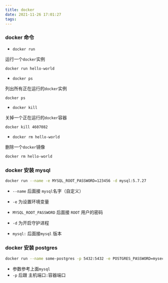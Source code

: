 ```yaml
---
title: docker
date: 2021-11-26 17:01:27
tags:
---
```


### docker 命令

+ `docker run`

运行一个`docker`实例

```bash
docker run hello-world
```

+ `docker ps`

列出所有正在运行的`docker`实例

```bash
docker ps
```

+ `docker kill`

关掉一个正在运行的`docker`容器

```bash
docker kill 4607082
```

+ `docker rm hello-world`

删除一个`docker`镜像

```bash
docker rm hello-world
```

### docker  安装 mysql

```bash
docker run --name -e MYSQL_ROOT_PASSWORD=123456 -d mysql:5.7.27
```

+ `--name` 后面接 `mysql`名字（自定义）

+ `-e` 为设置环境变量

+ `MYSQL_ROOT_PASSWORD` 后面接 `ROOT` 用户的密码

+ `-d` 为开启守护进程

+ `mysql:` 后面接`mysql` 版本

### docker 安装 postgres

```bash
docker run --name some-postgres -p 5432:5432 -e POSTGRES_PASSWORD=mysecretpassword -d postgres
```

+ 参数参考上面`mysql`
+ `-p` 后跟 主机端口`:`容器端口
